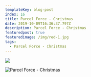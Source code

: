 ```yaml
---
templateKey: blog-post
index: 16
title: Parcel Force - Christmas
date: 2019-10-09T16:36:37.797Z
description: Parcel Force - Christmas
featuredpost: true
featuredimage: /img/red-1.jpg
tags:
  - Parcel Force - Christmas
---
```

![](/img/screenshot-2019-10-03-at-15.32.38.png)

![Parcel Force - Christmas](/img/screenshot-2019-10-03-at-15.13.55.png "Parcel Force - Christmas")
